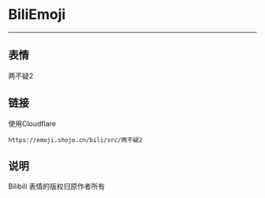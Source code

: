 # BiliEmoji
---
## 表情
两不疑2
## 链接
使用Cloudflare
```
https://emoji.shojo.cn/bili/src/两不疑2
```
## 说明
Bilibili 表情的版权归原作者所有
